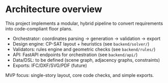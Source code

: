 # Architecture overview

This project implements a modular, hybrid pipeline to convert requirements into code-compliant floor plans.

- Orchestrator: coordinates parsing → generation → validation → export
- Design engine: CP-SAT layout + heuristics (see `backend/solver/`)
- Validators: rules engine and geometric checks (see `backend/rules/`)
- API: FastAPI endpoints for orchestration (see `backend/api/`)
- Data/DSL: to be defined (scene graph, adjacency graphs, constraints)
- Exports: IFC/DXF/SVG/PDF (future)

MVP focus: single-story layout, core code checks, and simple exports.
